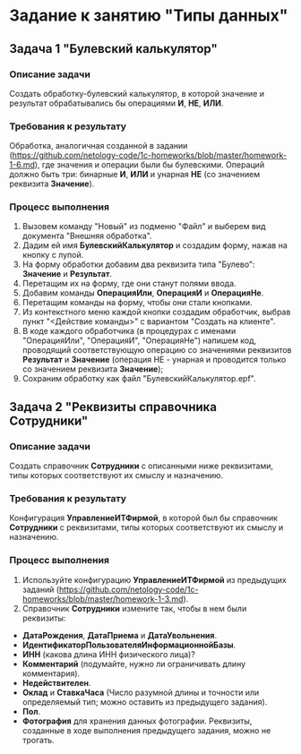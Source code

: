 # Задание к занятию "Типы данных"

## Задача 1 "Булевский калькулятор"

### Описание задачи
Создать обработку-булевский калькулятор, в которой значение и результат обрабатывались бы операциями **И**, **НЕ**, **ИЛИ**.

### Требования к результату
Обработка, аналогичная созданной в задании (https://github.com/netology-code/1c-homeworks/blob/master/homework-1-6.md), где значения и операции были бы булевскими. Операций должно быть три: бинарные **И**, **ИЛИ** и унарная **НЕ** (со значением реквизита **Значение**).

### Процесс выполнения
1. Вызовем команду "Новый" из подменю "Файл" и выберем вид документа "Внешняя обработка".
2. Дадим ей имя **БулевскийКалькулятор** и создадим форму, нажав на кнопку с лупой.
3. На форму обработки добавим два реквизита типа "Булево": **Значение** и **Результат**.
4. Перетащим их на форму, где они станут полями ввода.
5. Добавим команды **ОперацияИли**, **ОперацияИ** и **ОперацияНе**.
6. Перетащим команды на форму, чтобы они стали кнопками.
7. Из контекстного меню каждой кнопки создадим обработчик, выбрав пункт "<Действие команды>" с вариантом "Создать на клиенте".
8. В коде каждого обработчика (в процедурах с именами "ОперацияИли", "ОперацияИ", "ОперацияНе") напишем код, проводящий соответствующую операцию со значениями реквизитов **Результат** и **Значение** (операция НЕ - унарная и проводится только со значением реквизита **Значение**);
9. Сохраним обработку как файл "БулевскийКалькулятор.epf".

## Задача 2 "Реквизиты справочника Сотрудники"

### Описание задачи
Создать справочник **Сотрудники** с описанными ниже реквизитами, типы которых соответствуют их смыслу и назначению.

### Требования к результату
Конфигурация **УправлениеИТФирмой**, в которой был бы справочник **Сотрудники** с реквизитами, типы которых соответствуют их смыслу и назначению.

### Процесс выполнения
1. Используйте конфигурацию **УправлениеИТФирмой** из предыдущих заданий (https://github.com/netology-code/1c-homeworks/blob/master/homework-1-3.md).
2. Справочник **Сотрудники** измените так, чтобы в нем были реквизиты:
* **ДатаРождения**, **ДатаПриема** и **ДатаУвольнения**.
* **ИдентификаторПользователяИнформационнойБазы**.
* **ИНН** (какова длина ИНН физического лица)?
* **Комментарий** (подумайте, нужно ли ограничивать длину комментария).
* **Недействителен**.
* **Оклад** и **СтавкаЧаса** (Число разумной длины и точности или определяемый тип; можно оставить из предыдущего задания).
* **Пол**.
* **Фотография** для хранения данных фотографии.
Реквизиты, созданные в ходе выполнения предыдущего задания, можно не трогать.
